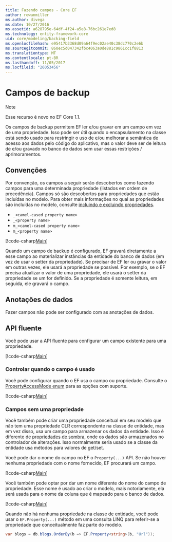 ```yaml
---
title: Fazendo campos - Core EF
author: rowanmiller
ms.author: divega
ms.date: 10/27/2016
ms.assetid: a628795e-64df-4f24-a5e8-76bc261e7ed8
ms.technology: entity-framework-core
uid: core/modeling/backing-field
ms.openlocfilehash: e95417b3368d09a64f9ec02ae40c38dc770c2e6b
ms.sourcegitcommit: 860ec5d047342fbc4063a0de881c9861cc1f8813
ms.translationtype: MT
ms.contentlocale: pt-BR
ms.lasthandoff: 11/05/2017
ms.locfileid: "26053456"
---
```

# <a name="backing-fields"></a>Campos de backup

> [!NOTE]  
> Esse recurso é novo no EF Core 1.1.

Os campos de backup permitem EF ler e/ou gravar em um campo em vez de uma propriedade. Isso pode ser útil quando o encapsulamento na classe está sendo usado para restringir o uso de e/ou melhorar a semântica de acesso aos dados pelo código do aplicativo, mas o valor deve ser de leitura de e/ou gravado no banco de dados sem usar essas restrições / aprimoramentos.

## <a name="conventions"></a>Convenções

Por convenção, os campos a seguir serão descobertos como fazendo campos para uma determinada propriedade (listados em ordem de precedência). Campos só são descobertos para propriedades que estão incluídas no modelo. Para obter mais informações no qual as propriedades são incluídas no modelo, consulte [incluindo e excluindo propriedades](included-properties.md).

* `_<camel-cased property name>`
* `_<property name>`
* `m_<camel-cased property name>`
* `m_<property name>`

[!code-csharp[Main](../../../samples/core/Modeling/Conventions/Samples/BackingField.cs#Sample)]

Quando um campo de backup é configurado, EF gravará diretamente a esse campo ao materializar instâncias da entidade do banco de dados (em vez de usar o setter da propriedade). Se precisar de EF ler ou gravar o valor em outras vezes, ele usará a propriedade se possível. Por exemplo, se o EF precisa atualizar o valor de uma propriedade, ele usará o setter da propriedade se um for definido. Se a propriedade é somente leitura, em seguida, ele gravará o campo.

## <a name="data-annotations"></a>Anotações de dados

Fazer campos não pode ser configurado com as anotações de dados.

## <a name="fluent-api"></a>API fluente

Você pode usar a API fluente para configurar um campo existente para uma propriedade.

[!code-csharp[Main](../../../samples/core/Modeling/FluentAPI/Samples/BackingField.cs#Sample)]

### <a name="controlling-when-the-field-is-used"></a>Controlar quando o campo é usado

Você pode configurar quando o EF usa o campo ou propriedade. Consulte o [PropertyAccessMode enum](https://docs.microsoft.com/dotnet/api/microsoft.entityframeworkcore.propertyaccessmode) para as opções com suporte.

[!code-csharp[Main](../../../samples/core/Modeling/FluentAPI/Samples/BackingFieldAccessMode.cs#Sample)]

### <a name="fields-without-a-property"></a>Campos sem uma propriedade

Você também pode criar uma propriedade conceitual em seu modelo que não tem uma propriedade CLR correspondente na classe de entidade, mas em vez disso, usa um campo para armazenar os dados da entidade. Isso é diferente de [propriedades de sombra](shadow-properties.md), onde os dados são armazenados no controlador de alterações. Isso normalmente seria usado se a classe da entidade usa métodos para valores de get/set.

Você pode dar o nome do campo no EF o `Property(...)` API. Se não houver nenhuma propriedade com o nome fornecido, EF procurará um campo.

[!code-csharp[Main](../../../samples/core/Modeling/FluentAPI/Samples/BackingFieldNoProperty.cs#Sample)]

Você também pode optar por dar um nome diferente do nome do campo de propriedade. Esse nome é usado ao criar o modelo, mais notoriamente, ela será usada para o nome da coluna que é mapeado para o banco de dados.

[!code-csharp[Main](../../../samples/core/Modeling/FluentAPI/Samples/BackingFieldConceptualProperty.cs#Sample)]

Quando não há nenhuma propriedade na classe de entidade, você pode usar o `EF.Property(...)` método em uma consulta LINQ para referir-se a propriedade que conceitualmente faz parte do modelo.

``` csharp
var blogs = db.blogs.OrderBy(b => EF.Property<string>(b, "Url"));
```
